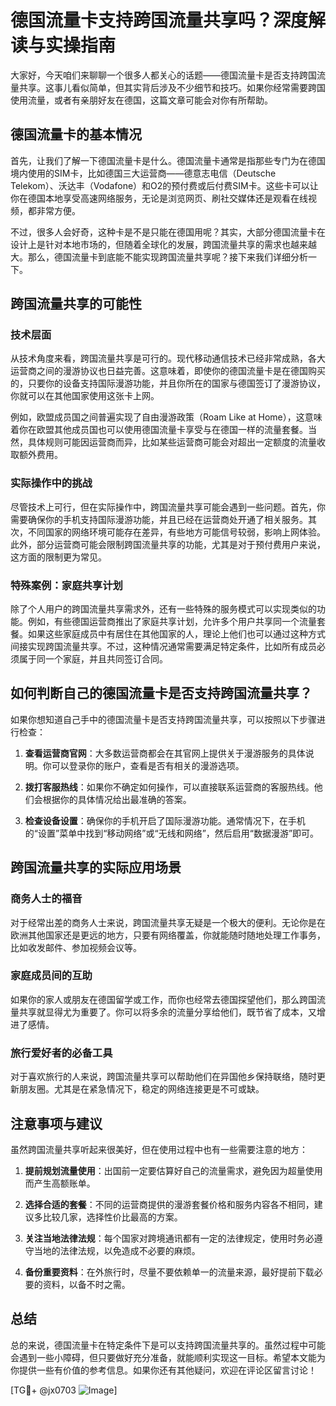 # 德国流量卡支持跨国流量共享吗？深度解读与实操指南

大家好，今天咱们来聊聊一个很多人都关心的话题——德国流量卡是否支持跨国流量共享。这事儿看似简单，但其实背后涉及不少细节和技巧。如果你经常需要跨国使用流量，或者有亲朋好友在德国，这篇文章可能会对你有所帮助。

## 德国流量卡的基本情况

首先，让我们了解一下德国流量卡是什么。德国流量卡通常是指那些专门为在德国境内使用的SIM卡，比如德国三大运营商——德意志电信（Deutsche Telekom）、沃达丰（Vodafone）和O2的预付费或后付费SIM卡。这些卡可以让你在德国本地享受高速网络服务，无论是浏览网页、刷社交媒体还是观看在线视频，都非常方便。

不过，很多人会好奇，这种卡是不是只能在德国用呢？其实，大部分德国流量卡在设计上是针对本地市场的，但随着全球化的发展，跨国流量共享的需求也越来越大。那么，德国流量卡到底能不能实现跨国流量共享呢？接下来我们详细分析一下。

## 跨国流量共享的可能性

### 技术层面

从技术角度来看，跨国流量共享是可行的。现代移动通信技术已经非常成熟，各大运营商之间的漫游协议也日益完善。这意味着，即使你的德国流量卡是在德国购买的，只要你的设备支持国际漫游功能，并且你所在的国家与德国签订了漫游协议，你就可以在其他国家使用这张卡上网。

例如，欧盟成员国之间普遍实现了自由漫游政策（Roam Like at Home），这意味着你在欧盟其他成员国也可以使用德国流量卡享受与在德国一样的流量套餐。当然，具体规则可能因运营商而异，比如某些运营商可能会对超出一定额度的流量收取额外费用。

### 实际操作中的挑战

尽管技术上可行，但在实际操作中，跨国流量共享可能会遇到一些问题。首先，你需要确保你的手机支持国际漫游功能，并且已经在运营商处开通了相关服务。其次，不同国家的网络环境可能存在差异，有些地方可能信号较弱，影响上网体验。此外，部分运营商可能会限制跨国流量共享的功能，尤其是对于预付费用户来说，这方面的限制更为常见。

### 特殊案例：家庭共享计划

除了个人用户的跨国流量共享需求外，还有一些特殊的服务模式可以实现类似的功能。例如，有些德国运营商推出了家庭共享计划，允许多个用户共享同一个流量套餐。如果这些家庭成员中有居住在其他国家的人，理论上他们也可以通过这种方式间接实现跨国流量共享。不过，这种情况通常需要满足特定条件，比如所有成员必须属于同一个家庭，并且共同签订合同。

## 如何判断自己的德国流量卡是否支持跨国流量共享？

如果你想知道自己手中的德国流量卡是否支持跨国流量共享，可以按照以下步骤进行检查：

1. **查看运营商官网**：大多数运营商都会在其官网上提供关于漫游服务的具体说明。你可以登录你的账户，查看是否有相关的漫游选项。
   
2. **拨打客服热线**：如果你不确定如何操作，可以直接联系运营商的客服热线。他们会根据你的具体情况给出最准确的答案。

3. **检查设备设置**：确保你的手机开启了国际漫游功能。通常情况下，在手机的“设置”菜单中找到“移动网络”或“无线和网络”，然后启用“数据漫游”即可。

## 跨国流量共享的实际应用场景

### 商务人士的福音

对于经常出差的商务人士来说，跨国流量共享无疑是一个极大的便利。无论你是在欧洲其他国家还是更远的地方，只要有网络覆盖，你就能随时随地处理工作事务，比如收发邮件、参加视频会议等。

### 家庭成员间的互助

如果你的家人或朋友在德国留学或工作，而你也经常去德国探望他们，那么跨国流量共享就显得尤为重要了。你可以将多余的流量分享给他们，既节省了成本，又增进了感情。

### 旅行爱好者的必备工具

对于喜欢旅行的人来说，跨国流量共享可以帮助他们在异国他乡保持联络，随时更新朋友圈。尤其是在紧急情况下，稳定的网络连接更是不可或缺。

## 注意事项与建议

虽然跨国流量共享听起来很美好，但在使用过程中也有一些需要注意的地方：

1. **提前规划流量使用**：出国前一定要估算好自己的流量需求，避免因为超量使用而产生高额账单。

2. **选择合适的套餐**：不同的运营商提供的漫游套餐价格和服务内容各不相同，建议多比较几家，选择性价比最高的方案。

3. **关注当地法律法规**：每个国家对跨境通讯都有一定的法律规定，使用时务必遵守当地的法律法规，以免造成不必要的麻烦。

4. **备份重要资料**：在外旅行时，尽量不要依赖单一的流量来源，最好提前下载必要的资料，以备不时之需。

## 总结

总的来说，德国流量卡在特定条件下是可以支持跨国流量共享的。虽然过程中可能会遇到一些小障碍，但只要做好充分准备，就能顺利实现这一目标。希望本文能为你提供一些有价值的参考信息。如果你还有其他疑问，欢迎在评论区留言讨论！

[TG💪+ @jx0703 ![Image](https://github.com/user-attachments/assets/dbca1d08-cadb-493c-b0ec-ad6f7a83f270)]